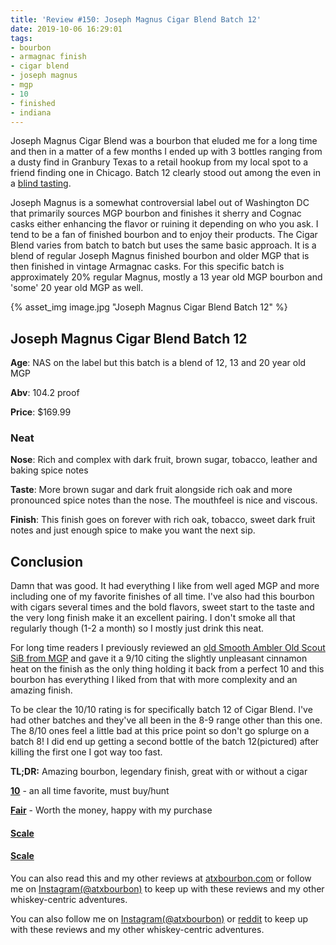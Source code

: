```yaml
---
title: 'Review #150: Joseph Magnus Cigar Blend Batch 12'
date: 2019-10-06 16:29:01
tags:
- bourbon
- armagnac finish
- cigar blend
- joseph magnus
- mgp
- 10
- finished
- indiana
---
```


Joseph Magnus Cigar Blend was a bourbon that eluded me for a long time and then in a matter of a few months I ended up with 3 bottles ranging from a dusty find in Granbury Texas to a retail hookup from my local spot to a friend finding one in Chicago. Batch 12 clearly stood out among the even in a [blind tasting](https://www.instagram.com/tv/B0mG8nInUEd/?utm_source=ig_web_copy_link).

Joseph Magnus is a somewhat controversial label out of Washington DC that primarily sources MGP bourbon and finishes it sherry and Cognac casks either enhancing the flavor or ruining it depending on who you ask. I tend to be a fan of finished bourbon and to enjoy their products. The Cigar Blend varies from batch to batch but uses the same basic approach. It is a blend of regular Joseph Magnus finished bourbon and older MGP that is then finished in vintage Armagnac casks. For this specific batch is approximately 20% regular Magnus, mostly a 13 year old MGP bourbon and 'some' 20 year old MGP as well. 

{% asset_img image.jpg "Joseph Magnus Cigar Blend Batch 12" %}

## Joseph Magnus Cigar Blend Batch 12
**Age**: NAS on the label but this batch is a blend of 12, 13 and 20 year old MGP

**Abv**: 104.2 proof

**Price**: $169.99

### Neat
**Nose**: Rich and complex with dark fruit, brown sugar, tobacco, leather and baking spice notes

**Taste**: More brown sugar and dark fruit alongside rich oak and more pronounced spice notes than the nose. The mouthfeel is nice and viscous.

**Finish**: This finish goes on forever with rich oak, tobacco, sweet dark fruit notes and just enough spice to make you want the next sip.

## Conclusion
Damn that was good. It had everything I like from well aged MGP and more including one of my favorite finishes of all time. I've also had this bourbon with cigars several times and the bold flavors, sweet start to the taste and the very long finish make it an excellent pairing. I don't smoke all that regularly though (1-2 a month) so I mostly just drink this neat.

For long time readers I previously reviewed an [old Smooth Ambler Old Scout SiB from MGP](https://atxbourbon.com/2019/03/19/Review-93-Smooth-Amber-Old-Scout-Straight-Bourbon/) and gave it a 9/10 citing the slightly unpleasant cinnamon heat on the finish as the only thing holding it back from a perfect 10 and this bourbon has everything I liked from that with more complexity and an amazing finish.

To be clear the 10/10 rating is for specifically batch 12 of Cigar Blend. I've had other batches and they've all been in the 8-9 range other than this one. The 8/10 ones feel a little bad at this price point so don't go splurge on a batch 8! I did end up getting a second bottle of the batch 12(pictured) after killing the first one I got way too fast.

**TL;DR:** Amazing bourbon, legendary finish, great with or without a cigar


[**10**](https://atxbourbon.com/tags/10/) - an all time favorite, must buy/hunt

[**Fair**](https://atxbourbon.com/tags/fair-value/) - Worth the money, happy with my purchase


#### [Scale](http://atxbourbon.com/Scale/)

#### [Scale](https://www.reddit.com/r/atxbourbon/comments/c9zarn/updated_review_scale/)

You can also read this and my other reviews at [atxbourbon.com](http://atxbourbon.com) or follow me on [Instagram(@atxbourbon)](https://www.instagram.com/atxbourbon/) to keep up with these reviews and my other whiskey-centric adventures.


You can also follow me on [Instagram(@atxbourbon)](https://www.instagram.com/atxbourbon/) or [reddit](https://www.reddit.com/r/scottmotorraddrinks/) to keep up with these reviews and my other whiskey-centric adventures.
